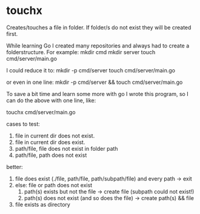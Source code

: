 # touchx

Creates/touches a file in folder. If folder/s do not exist they will be created first.

While learning Go I created many repositories and always had to create a folderstructure. For example:
mkdir cmd
mkdir server
touch cmd/server/main.go

I could reduce it to:
mkdir -p cmd/server
touch cmd/server/main.go

or even in one line:
mkdir -p cmd/server && touch cmd/server/main.go

To save a bit time and learn some more with go I wrote this program, so I can do the above with one line, like:

touchx cmd/server/main.go

cases to test:

1. file in current dir does not exist.
2. file in current dir does exist.
3. path/file, file does not exist in folder path
4. path/file, path does not exist

better:

1. file does exist (./file, path/file, path/subpath/file) and every path -> exit
2. else: file or path does not exist
    1. path(s) exists but not the file -> create file (subpath could not exist!)
    2. path(s) does not exist (and so does the file) -> create path(s) && file
3. file exists as directory
